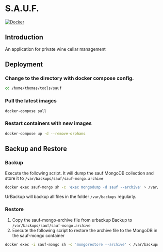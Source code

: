 # S.A.U.F.

[![Docker](https://github.com/imato23/sauf/actions/workflows/docker-publish.yml/badge.svg)](https://github.com/imato23/sauf/actions/workflows/docker-publish.yml)

## Introduction

An application for private wine cellar management

## Deployment

### Change to the directory with docker compose config.

``` bash
cd /home/thomas/tools/sauf
``` 

### Pull the latest images

``` bash
docker-compose pull
``` 

### Restart containers with new images

``` bash
docker-compose up -d --remove-orphans
``` 

## Backup and Restore

### Backup

Execute the following script. It will dump the sauf MongoDB collection and store it to `/var/backups/sauf/sauf-mongo.archive` 

``` bash
docker exec sauf-mongo sh -c 'exec mongodump -d sauf --archive' > /var/backups/sauf/sauf-mongo.archive
```

UrBackup will backup all files in the folder `/var/backups` regularly.

### Restore

1. Copy the sauf-mongo-archive file from urbackup Backup to `/var/backups/sauf/sauf-mongo.archive`
2. Execute the following script to restore the archive file to the MongoDB in the sauf-mongo container

``` bash
docker exec -i sauf-mongo sh -c 'mongorestore --archive' < /var/backups/sauf/sauf-mongo.archive 
``` 